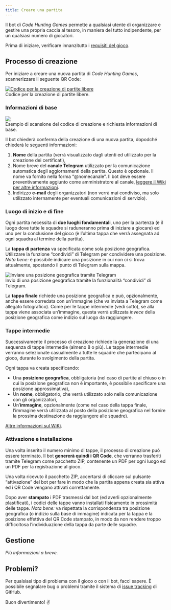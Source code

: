```yaml
---
title: Creare una partita
---
```


Il bot di *Code Hunting Games* permette a qualsiasi utente di organizzare e gestire una propria caccia al tesoro, in maniera del tutto indipendente, per un qualsiasi numero di giocatori.

Prima di iniziare, verificare innanzitutto i [requisiti del gioco](/it/requisiti).

## Processo di creazione

Per iniziare a creare una nuova partita di *Code Hunting Games*, scannerizzare il seguente QR&nbsp;Code:

<div class="picture">
    <a href="https://t.me/treasurehuntbot?start=free-to-play">
        <img src="/assets/images/qrcode-free-code-hunting.jpg" alt="Codice per la creazione di partite libere" />
    </a>
    <div class="didascaly">Codice per la creazione di partite libere.</div>
</div>

### Informazioni di base

<div class="anim-guide">
    <img src="/assets/images/qrcode-scan.gif" />
    <div class="didascaly">Esempio di scansione del codice di creazione e richiesta informazioni di base.</div>
</div>

Il bot chiederà conferma della creazione di una nuova partita, dopodché chiederà le seguenti informazioni:

1. **Nome** della partita (verrà visualizzato dagli utenti ed utilizzato per la creazione dei certificati),
1. Nome breve del **canale Telegram** utilizzato per la comunicazione automatica degli aggiornamenti della partita. Questo è opzionale. Il nome va fornito nella forma “@nomecanale”. Il bot deve essere preventivamente aggiunto come amministratore al canale, [leggere il Wiki per altre informazioni](https://github.com/CodeMOOC/TreasureHuntBot/wiki/Setting-up-a-public-channel).
1. Indirizzo **e-mail** degli organizzatori (non verrà mai condiviso, ma solo utilizzato internamente per eventuali comunicazioni di servizio).

### Luogo di inizio e di fine

Ogni partita necessita di **due luoghi fondamentali**, uno per la partenza (è il luogo dove tutte le squadre si raduneranno prima di iniziare a giocare) ed uno per la conclusione del gioco (è l’ultima tappa che verrà assegnata ad ogni squadra al termine della partita).

La **tappa di partenza** va specificata come sola posizione geografica.
Utilizzare la funzione “condividi” di Telegram per condividere una posizione.
*Nota bene:* è possibile indicare una posizione in cui non ci si trova attualmente, spostando il punto di Telegram sulla mappa.

<div class="anim-guide">
    <img src="/assets/images/share-location.gif" alt="Inviare una posizione geografica tramite Telegram" />
    <div class="didascaly">Invio di una posizione geografica tramite la funzionalità “condividi” di Telegram.</div>
</div>

La **tappa finale** richiede una posizione geografica e può, opzionalmente, anche essere corredata con un’immagine (che va inviata a Telegram come allegato fotografico).
Come per le tappe intermedie (vedi sotto), se alla tappa viene associata un’immagine, questa verrà utilizzata *invece* della posizione geografica come indizio sul luogo da raggiungere.

### Tappe intermedie

Successivamente il processo di creazione richiede la generazione di una sequenza di tappe intermedie (almeno&nbsp;8 o più).
Le tappe intermedie verranno selezionate casualmente a tutte le squadre che partecipano al gioco, durante lo svolgimento della partita.

Ogni tappa va creata specificando:

* Una **posizione geografica**, obbligatoria (nel caso di partite al chiuso o in cui la posizione geografica non è importante, è possibile specificare una posizione approssimativa),
* Un **nome**, obbligatorio, che verrà utilizzato solo nella comunicazione con gli organizzatori,
* Un’**immagine**, opzionalmente (come nel caso della tappa finale, l’immagine verrà utilizzata al posto della posizione geografica nel fornire la prossima destinazione da raggiungere alle squadre).

[Altre informazioni sul WiKi](https://github.com/CodeMOOC/TreasureHuntBot/wiki/Setting-up-game-locations).

### Attivazione e installazione

Una volta inserito il numero minimo di tappe, il processo di creazione può essere terminato.
Il bot **genererà quindi i QR&nbsp;Code**, che verranno trasferiti tramite Telegram come pacchetto&nbsp;ZIP, contenente un&nbsp;PDF per ogni luogo ed un&nbsp;PDF per la registrazione al gioco.

Una volta ricevuto il pacchetto&nbsp;ZIP, accertarsi di cliccare sul pulsante “attivazione” del bot per fare in modo che la partita appena creata sia attiva ed i QR&nbsp;Code vengano attivati correttamente.

Dopo aver **stampato** i PDF trasmessi dal bot (ed averli opzionalmente plastificati), i codici delle tappe vanno installati fisicamente in prossimità delle tappe.
*Nota bene:* va rispettata la corrispondenza tra posizione geografica (o indizio sulla base di immagine) indicata per la tappa e la posizione effettiva del QR&nbsp;Code stampato, in modo da non rendere troppo difficoltosa l’individuazione della tappa da parte delle squadre.

## Gestione

*Più informazioni a breve.*

## Problemi?

Per qualsiasi tipo di problema con il gioco o con il bot, facci sapere.
È possibile segnalare bug o problemi tramite il sistema di [issue tracking](https://github.com/CodeMOOC/TreasureHuntBot/issues) di GitHub.

Buon divertimento! ✌
